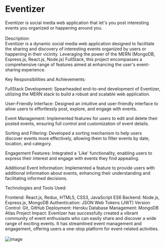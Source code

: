 # Eventizer
Eventizer is social media web application that let's you post interesting events you organized or happening around you.\
\
Description: \
Eventizer is a dynamic social media web application designed to facilitate the sharing and discovery of interesting events organized by users or happening in their vicinity. Leveraging the power of the MERN (MongoDB, Express.js, React.js, Node.js) FullStack, this project encompasses a comprehensive range of features aimed at enhancing the user's event-sharing experience.

Key Responsibilities and Achievements:

FullStack Development: Spearheaded end-to-end development of Eventizer, utilizing the MERN stack to build a robust and scalable web application.

User-Friendly Interface: Designed an intuitive and user-friendly interface to allow users to effortlessly post, explore, and engage with events.

Event Management: Implemented features for users to edit and delete their posted events, ensuring full control and customization of event details.

Sorting and Filtering: Developed a sorting mechanism to help users discover events more effectively, allowing them to filter events by date, location, and category.

Engagement Features: Integrated a 'Like' functionality, enabling users to express their interest and engage with events they find appealing.

Additional Event Information: Implemented a feature to provide users with additional information about events, enhancing their understanding and facilitating informed decisions.

Technologies and Tools Used:

Frontend: React.js, Redux, HTML5, CSS3, JavaScript ES6
Backend: Node.js, Express.js, MongoDB
Authentication: JSON Web Tokens (JWT)
Version Control: Git, GitHub
Deployment: Heroku
Database Management: MongoDB Atlas
Project Impact:
Eventizer has successfully created a vibrant community of event enthusiasts who can easily share and discover a wide range of exciting events. It has streamlined event management and engagement, offering users a one-stop platform for event-related activities.\
\
![image](https://github.com/Harsh1925/Eventizer/assets/57036820/a4dc7cb4-041b-4fa7-b757-36eb4b75efbd)
